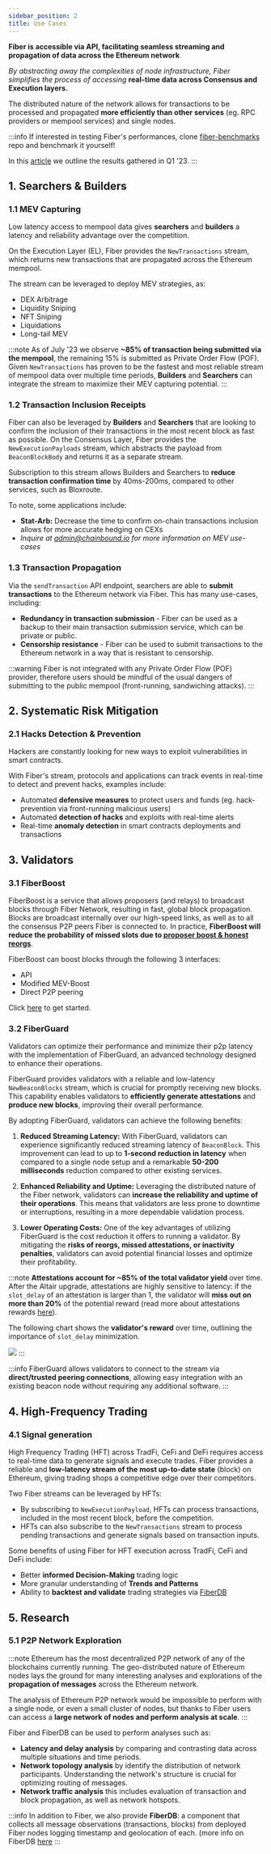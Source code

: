 ```yaml
---
sidebar_position: 2
title: Use Cases
---
```

**Fiber is accessible via API, facilitating seamless streaming and propagation of data across the Ethereum network**

_By abstracting away the complexities of node infrastructure, Fiber simplifies the process of accessing_ **real-time data
across Consensus and Execution layers.**

The distributed nature of the network allows for transactions to be processed and propagated **more efficiently than other services** (eg. RPC providers or mempool services) and single nodes.

:::info
If interested in testing Fiber's performances, clone [fiber-benchmarks](https://github.com/chainbound/fiber-benchmarks) repo and benchmark it yourself!

In this [article](https://fiber.chainbound.io/blog/fiber-vs-bloxroute) we outline the results gathered in Q1 '23.
:::

## 1. Searchers & Builders

### 1.1 MEV Capturing
Low latency access to mempool data gives **searchers** and **builders** a latency and reliability advantage
over the competition.

On the Execution Layer (EL), Fiber provides the `NewTransactions` stream, which returns new transactions that are propagated across the Ethereum mempool.

The stream can be leveraged to deploy MEV strategies, as:
* DEX Arbitrage
* Liquidity Sniping
* NFT Sniping
* Liquidations
* Long-tail MEV

:::note
As of July '23 we observe **~85% of transaction being submitted via the mempool**, the remaining 15% is submitted as Private
Order Flow (POF). Given `NewTransactions` has proven to be the fastest and most reliable stream of mempool data over multiple time periods,
**Builders** and **Searchers** can integrate the stream to maximize their MEV capturing potential.
:::

### 1.2 Transaction Inclusion Receipts
Fiber can also be leveraged by **Builders** and **Searchers** that are looking to confirm the inclusion of their transactions in the most recent block
as fast as possible.
On the Consensus Layer, Fiber provides the `NewExecutionPayloads` stream, which abstracts the payload from `BeaconBlockBody` and returns it as a separate stream.

Subscription to this stream allows Builders and Searchers to **reduce transaction confirmation time** by 40ms-200ms, compared to other services, such as Bloxroute.

To note, some applications include:
* **Stat-Arb:** Decrease the time to confirm on-chain transactions inclusion allows for more accurate hedging on CEXs
* _Inquire at admin@chainbound.io for more information on MEV use-cases_

### 1.3 Transaction Propagation
Via the `sendTransaction` API endpoint, searchers are able to **submit transactions** to the Ethereum network via Fiber.
This has many use-cases, including:
* **Redundancy in transaction submission** - Fiber can be used as a backup to their main transaction submission service, which can be private or public.
* **Censorship resistance** - Fiber can be used to submit transactions to the Ethereum network in a way that is resistant to censorship.

:::warning
Fiber is not integrated with any Private Order Flow (POF) provider, therefore users should be mindful of the usual dangers of submitting to the public mempool (front-running, sandwiching attacks).
:::

## 2. Systematic Risk Mitigation
### 2.1 Hacks Detection & Prevention
Hackers are constantly looking for new ways to exploit vulnerabilities in smart contracts.

With Fiber's stream, protocols and applications can track events in real-time to detect and prevent hacks, examples include:
* Automated **defensive measures** to protect users and funds (eg. hack-prevention via front-running malicious users)
* Automated **detection of hacks** and exploits with real-time alerts
* Real-time **anomaly detection** in smart contracts deployments and transactions

## 3. Validators
### 3.1 FiberBoost
FiberBoost is a service that allows proposers (and relays) to broadcast blocks through Fiber Network, resulting in fast, global block propagation. Blocks are broadcast internally over our high-speed links, as well as to all the consensus P2P peers Fiber is connected to. In practice, **FiberBoost will reduce the probability of missed slots due to [proposer boost & honest reorgs](https://www.paradigm.xyz/2023/04/mev-boost-ethereum-consensus#proposer-boost--honest-reorgs)**.

FiberBoost can boost blocks through the following 3 interfaces:
- API
- Modified MEV-Boost
- Direct P2P peering

Click [here](./usage/fiber-boost) to get started.

### 3.2 FiberGuard
Validators can optimize their performance and minimize their p2p latency with the implementation of FiberGuard,
an advanced technology designed to enhance their operations.

FiberGuard provides validators with a reliable and low-latency `NewBeaconBlocks` stream, which is crucial for
promptly receiving new blocks. This capability enables validators to **efficiently generate attestations** and
**produce new blocks**, improving their overall performance.

By adopting FiberGuard, validators can achieve the following benefits:

1. **Reduced Streaming Latency:** With FiberGuard, validators can experience significantly reduced streaming
latency of `BeaconBlock`. This improvement can lead to up to **1-second reduction in latency** when compared to a
single node setup and a remarkable **50-200 milliseconds** reduction compared to other existing services.

2. **Enhanced Reliability and Uptime:** Leveraging the distributed nature of the Fiber network,
validators can **increase the reliability and uptime of their operations**. This means that validators are
less prone to downtime or interruptions, resulting in a more dependable validation process.

3. **Lower Operating Costs:** One of the key advantages of utilizing FiberGuard is the cost reduction
it offers to running a validator. By mitigating the **risks of reorgs, missed attestations, or inactivity penalties**,
validators can avoid potential financial losses and optimize their profitability.

:::note
**Attestations account for ~85% of the total validator yield** over time. After the Altair upgrade, attestations are highly sensitive to latency:
if the `slot_delay` of an attestation is larger than 1, the validator will **miss out on more than 20%** of the potential reward
(read more about attestations rewards [here](https://eth2book.info/capella/part2/incentives/rewards/)).

The following chart shows the **validator's reward** over time, outlining the importance of `slot_delay` minimization.

![](/img/validators_reward.png)
:::


:::info
FiberGuard allows validators to connect to the stream via **direct/trusted peering connections**, allowing easy integration with an existing beacon node
without requiring any additional software.
:::

## 4. High-Frequency Trading
### 4.1 Signal generation
High Frequency Trading (HFT) across TradFi, CeFi and DeFi requires access to real-time data to generate signals and execute trades.
Fiber provides a reliable and **low-latency stream of the most up-to-date state** (block) on Ethereum, giving trading shops a competitive edge over their competitors.

Two Fiber streams can be leveraged by HFTs:
* By subscribing to `NewExecutionPayload`, HFTs can process transactions, included in the most recent block, before the competition.
* HFTs can also subscribe to the `NewTransactions` stream to process pending transactions and generate signals based on transaction inputs.

Some benefits of using Fiber for HFT execution across TradFi, CeFi and DeFi include:
* Better **informed Decision-Making** trading logic
* More granular understanding of **Trends and Patterns**
* Ability to **backtest and validate** trading strategies via [FiberDB](./fiberdb.md)

## 5. Research
### 5.1 P2P Network Exploration
:::note
Ethereum has the most decentralized P2P network of any of the blockchains currently running.
The geo-distributed nature of Ethereum nodes lays the ground for many interesting
analyses and explorations of the **propagation of messages** across the Ethereum network.

The analysis of Ethereum P2P network would be impossible to perform with a single node, or even a small cluster of nodes, but thanks to Fiber
users can access a **large network of nodes and perform analysis at scale**.
:::

Fiber and FiberDB can be used to perform analyses such as:
* **Latency and delay analysis** by comparing and contrasting data across multiple situations and time periods.
* **Network topology analysis** by identify the distribution of network participants. Understanding the network's structure is crucial for optimizing routing of messages.
* **Network traffic analysis** this includes evaluation of transaction and block propagation, as well as network hotspots.

:::info
In addition to Fiber, we also provide **FiberDB**: a component that collects all message observations (transactions, blocks) from deployed Fiber nodes
logging timestamp and geolocation of each. (more info on FiberDB [here](/docs/fiberdb)
:::
